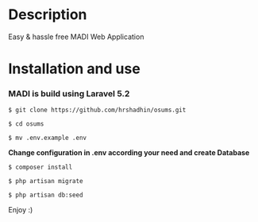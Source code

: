 # Description
  Easy & hassle free MADI Web Application

# Installation and use
### MADI is build using Laravel 5.2
```
$ git clone https://github.com/hrshadhin/osums.git
```
```
$ cd osums
```
```
$ mv .env.example .env
```
**Change configuration in .env according your need and create Database**
```
$ composer install
```
```
$ php artisan migrate
```
```
$ php artisan db:seed
```
Enjoy :)
